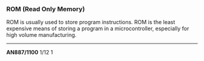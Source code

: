 ### ROM (Read Only Memory)
ROM is usually used to store program instructions. ROM is the least expensive means of storing a program in a microcontroller, especially for high volume manufacturing.

----

**AN887/1100**
1/12
1